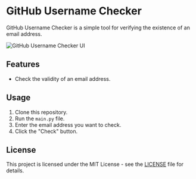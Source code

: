 # GitHub Username Checker

GitHub Username Checker is a simple tool for verifying the existence of an email address.

![GitHub Username Checker UI](https://www.linkpicture.com/q/ui_1.jpg)

## Features

- Check the validity of an email address.

## Usage

1. Clone this repository.
2. Run the `main.py` file.
3. Enter the email address you want to check.
4. Click the "Check" button.

## License

This project is licensed under the MIT License - see the [LICENSE](LICENSE) file for details.
